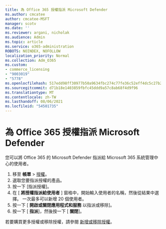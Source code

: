 ```yaml
---
title: 為 Office 365 授權指派 Microsoft Defender
ms.author: cmcatee
author: cmcatee-MSFT
manager: scotv
ms.date: ''
ms.reviewer: argani, nicholak
ms.audience: Admin
ms.topic: article
ms.service: o365-administration
ROBOTS: NOINDEX, NOFOLLOW
localization_priority: Normal
ms.collection: Adm_O365
ms.custom:
- commerce_licensing
- "9003019"
- "5778"
ms.openlocfilehash: 517edd98ff30977b50a9634fbc274c77fe36c52eff4dc5c27b24e1d57dc7cc8e
ms.sourcegitcommit: d71b18e1403859fbfc45ddd9a57c8ab68f4d9f96
ms.translationtype: MT
ms.contentlocale: zh-TW
ms.lasthandoff: 08/06/2021
ms.locfileid: "54501735"
---
```

# <a name="assign-microsoft-defender-for-office-365-licenses"></a>為 Office 365 授權指派 Microsoft Defender

您可以將 Office 365 的 Microsoft Defender 指派給 Microsoft 365 系統管理中心的使用者。

1. 移至 **帳單**  >  [授權](https://go.microsoft.com/fwlink/p/?linkid=842264)。
2. 選取您要指派授權的產品。
3. 按一下 [指派授權]。
4. 在 [ **將授權指派給使用者**  ] 窗格中，開始輸入使用者的名稱，然後從結果中選擇。 一次最多可以新增 20 個使用者。
5. 按一下 [ **開啟或關閉應用程式和服務**  以指派或移除]。
6. 按一下 [ **指派**]，然後按一下 [  **關閉**]。

若要購買更多授權或移除授權，請參閱 [新增或移除授權](/microsoft-365/commerce/licenses/buy-licenses#buy-or-remove-licenses-for-your-business-subscription)。